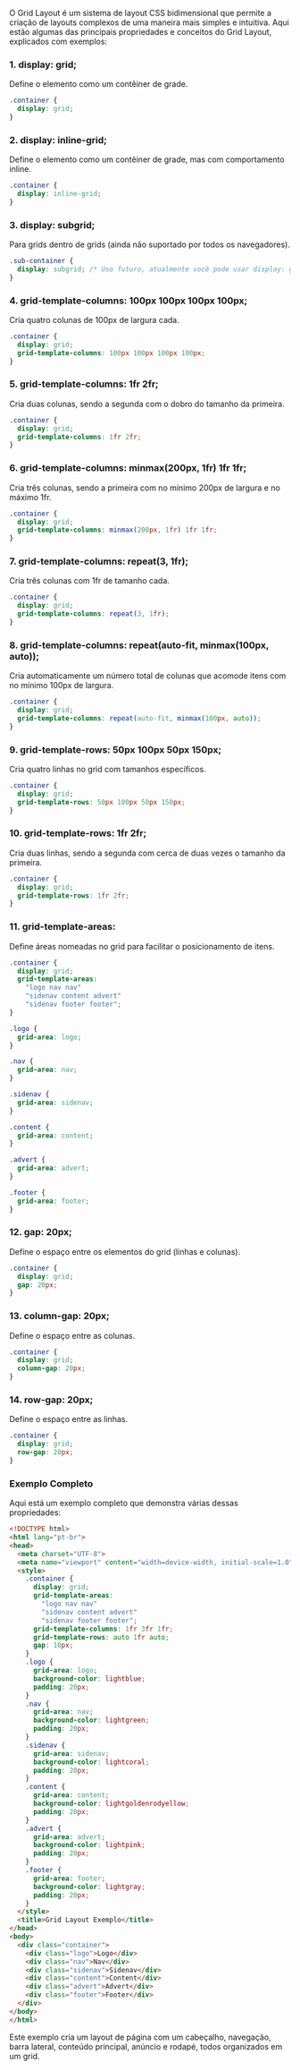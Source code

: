 O Grid Layout é um sistema de layout CSS bidimensional que permite a criação de layouts complexos de uma maneira mais simples e intuitiva. Aqui estão algumas das principais propriedades e conceitos do Grid Layout, explicados com exemplos:

### 1. display: grid;

Define o elemento como um contêiner de grade.

```css
.container {
  display: grid;
}
```

### 2. display: inline-grid;

Define o elemento como um contêiner de grade, mas com comportamento inline.

```css
.container {
  display: inline-grid;
}
```

### 3. display: subgrid;

Para grids dentro de grids (ainda não suportado por todos os navegadores).

```css
.sub-container {
  display: subgrid; /* Uso futuro, atualmente você pode usar display: grid; */
}
```

### 4. grid-template-columns: 100px 100px 100px 100px;

Cria quatro colunas de 100px de largura cada.

```css
.container {
  display: grid;
  grid-template-columns: 100px 100px 100px 100px;
}
```

### 5. grid-template-columns: 1fr 2fr;

Cria duas colunas, sendo a segunda com o dobro do tamanho da primeira.

```css
.container {
  display: grid;
  grid-template-columns: 1fr 2fr;
}
```

### 6. grid-template-columns: minmax(200px, 1fr) 1fr 1fr;

Cria três colunas, sendo a primeira com no mínimo 200px de largura e no máximo 1fr.

```css
.container {
  display: grid;
  grid-template-columns: minmax(200px, 1fr) 1fr 1fr;
}
```

### 7. grid-template-columns: repeat(3, 1fr);

Cria três colunas com 1fr de tamanho cada.

```css
.container {
  display: grid;
  grid-template-columns: repeat(3, 1fr);
}
```

### 8. grid-template-columns: repeat(auto-fit, minmax(100px, auto));

Cria automaticamente um número total de colunas que acomode itens com no mínimo 100px de largura.

```css
.container {
  display: grid;
  grid-template-columns: repeat(auto-fit, minmax(100px, auto));
}
```

### 9. grid-template-rows: 50px 100px 50px 150px;

Cria quatro linhas no grid com tamanhos específicos.

```css
.container {
  display: grid;
  grid-template-rows: 50px 100px 50px 150px;
}
```

### 10. grid-template-rows: 1fr 2fr;

Cria duas linhas, sendo a segunda com cerca de duas vezes o tamanho da primeira.

```css
.container {
  display: grid;
  grid-template-rows: 1fr 2fr;
}
```

### 11. grid-template-areas:

Define áreas nomeadas no grid para facilitar o posicionamento de itens.

```css
.container {
  display: grid;
  grid-template-areas: 
    "logo nav nav"
    "sidenav content advert"
    "sidenav footer footer";
}

.logo {
  grid-area: logo;
}

.nav {
  grid-area: nav;
}

.sidenav {
  grid-area: sidenav;
}

.content {
  grid-area: content;
}

.advert {
  grid-area: advert;
}

.footer {
  grid-area: footer;
}
```

### 12. gap: 20px;

Define o espaço entre os elementos do grid (linhas e colunas).

```css
.container {
  display: grid;
  gap: 20px;
}
```

### 13. column-gap: 20px;

Define o espaço entre as colunas.

```css
.container {
  display: grid;
  column-gap: 20px;
}
```

### 14. row-gap: 20px;

Define o espaço entre as linhas.

```css
.container {
  display: grid;
  row-gap: 20px;
}
```

### Exemplo Completo

Aqui está um exemplo completo que demonstra várias dessas propriedades:

```html
<!DOCTYPE html>
<html lang="pt-br">
<head>
  <meta charset="UTF-8">
  <meta name="viewport" content="width=device-width, initial-scale=1.0">
  <style>
    .container {
      display: grid;
      grid-template-areas: 
        "logo nav nav"
        "sidenav content advert"
        "sidenav footer footer";
      grid-template-columns: 1fr 3fr 1fr;
      grid-template-rows: auto 1fr auto;
      gap: 10px;
    }
    .logo {
      grid-area: logo;
      background-color: lightblue;
      padding: 20px;
    }
    .nav {
      grid-area: nav;
      background-color: lightgreen;
      padding: 20px;
    }
    .sidenav {
      grid-area: sidenav;
      background-color: lightcoral;
      padding: 20px;
    }
    .content {
      grid-area: content;
      background-color: lightgoldenrodyellow;
      padding: 20px;
    }
    .advert {
      grid-area: advert;
      background-color: lightpink;
      padding: 20px;
    }
    .footer {
      grid-area: footer;
      background-color: lightgray;
      padding: 20px;
    }
  </style>
  <title>Grid Layout Exemplo</title>
</head>
<body>
  <div class="container">
    <div class="logo">Logo</div>
    <div class="nav">Nav</div>
    <div class="sidenav">Sidenav</div>
    <div class="content">Content</div>
    <div class="advert">Advert</div>
    <div class="footer">Footer</div>
  </div>
</body>
</html>
```

Este exemplo cria um layout de página com um cabeçalho, navegação, barra lateral, conteúdo principal, anúncio e rodapé, todos organizados em um grid.
